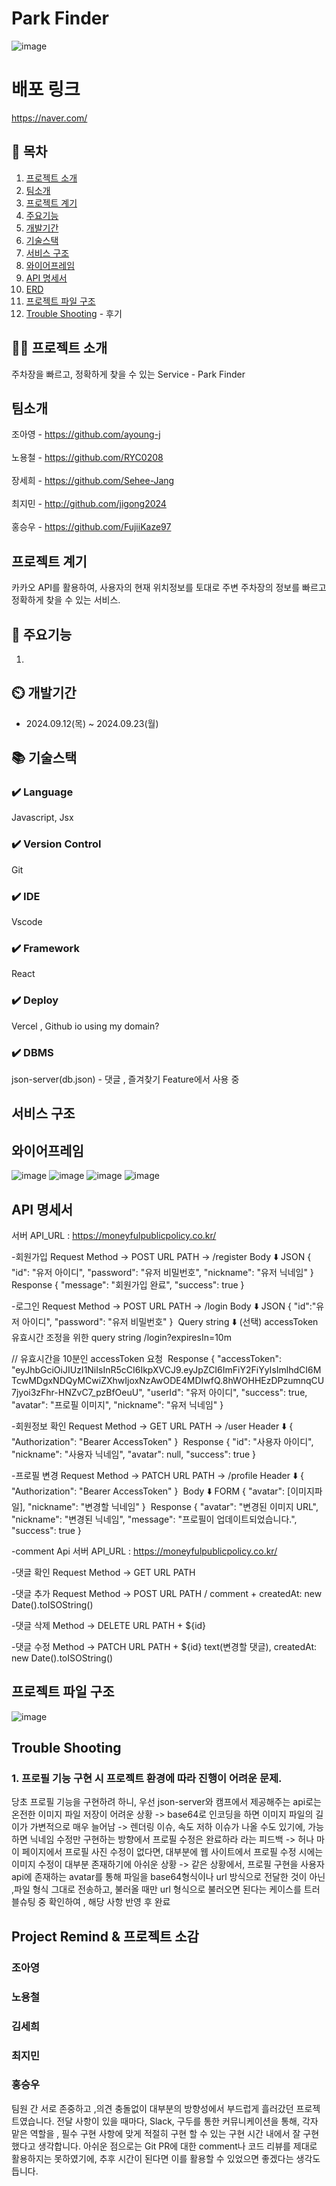 # Park Finder
![image](https://github.com/user-attachments/assets/8b6eeca3-41f6-4816-92bc-ffb7641e68de)

# 배포 링크 
https://naver.com/

## 📖 목차
1. [프로젝트 소개](#프로젝트-소개)
2. [팀소개](#팀소개)
3. [프로젝트 계기](#프로젝트-계기)
4. [주요기능](#주요기능)
5. [개발기간](#개발기간)
6. [기술스택](#기술스택)
7. [서비스 구조](#서비스-구조)
8. [와이어프레임](#와이어프레임)
9. [API 명세서](#API-명세서)
10. [ERD](#ERD)
11. [프로젝트 파일 구조](#프로젝트-파일-구조) 
12. [Trouble Shooting](#trouble-shooting) - 후기 
    
## 👨‍🏫 프로젝트 소개
주차장을 빠르고, 정확하게 찾을 수 있는 Service - Park Finder

## 팀소개
조아영 - https://github.com/ayoung-j <br><br>
노용철 - https://github.com/RYC0208 <br><br>
장세희 - https://github.com/Sehee-Jang <br><br>
최지민 - http://github.com/jigong2024 <br><br> 
홍승우 - https://github.com/FujiiKaze97 


## 프로젝트 계기
카카오 API를 활용하여, 사용자의 현재 위치정보를 토대로 주변 주차장의 정보를 빠르고 정확하게 찾을 수 있는 서비스.


## 💜 주요기능
1. 




## ⏲️ 개발기간
- 2024.09.12(목) ~ 2024.09.23(월)

## 📚️ 기술스택

### ✔️ Language
Javascript, Jsx


### ✔️ Version Control
Git


### ✔️ IDE
Vscode


### ✔️ Framework
React


### ✔️ Deploy
Vercel , Github io using my domain? 


### ✔️  DBMS
json-server(db.json) - 댓글 , 즐겨찾기 Feature에서 사용 중 


## 서비스 구조



## 와이어프레임
![image](https://github.com/user-attachments/assets/8238b91c-d199-47f1-b0eb-b11d35ee850a)
![image](https://github.com/user-attachments/assets/be62e9c1-7e58-4bcb-b7ac-dc0c74ae32ab)
![image](https://github.com/user-attachments/assets/91b07d77-f0d2-4a6d-a068-2c1f45eed93a)
![image](https://github.com/user-attachments/assets/663913f7-d12a-42ee-9a5f-00cffd315bdb)

## API 명세서
서버 API_URL : https://moneyfulpublicpolicy.co.kr/

-회원가입
Request
Method → POST
URL PATH →  /register
Body ⬇️​
JSON
{
    "id": "유저 아이디",
		"password": "유저 비밀번호",
		"nickname": "유저 닉네임"
}
​
Response
{
  "message": "회원가입 완료",
  "success": true
}


-로그인 
Request
Method → POST
URL PATH →  /login
Body ⬇️​
JSON
{
  "id":"유저 아이디",
  "password": "유저 비밀번호"
}
​
Query string ⬇️ (선택)
accessToken 유효시간 조정을 위한 query string
/login?expiresIn=10m

// 유효시간을 10분인 accessToken 요청
​
Response
{
  "accessToken": "eyJhbGciOiJIUzI1NiIsInR5cCI6IkpXVCJ9.eyJpZCI6ImFiY2FiYyIsImlhdCI6MTcwMDgxNDQyMCwiZXhwIjoxNzAwODE4MDIwfQ.8hWOHHEzDPzumnqCU7jyoi3zFhr-HNZvC7_pzBfOeuU",
  "userId": "유저 아이디",
  "success": true,
  "avatar": "프로필 이미지",
  "nickname": "유저 닉네임"
}

-회원정보 확인
Request
Method → GET
URL PATH →  /user
Header ⬇️​
{
	"Authorization": "Bearer AccessToken"
}
​
Response
{
  "id": "사용자 아이디",
  "nickname": "사용자 닉네임",
  "avatar": null,
  "success": true
}

-프로필 변경
Request
Method → PATCH
URL PATH →  /profile
Header ⬇️​
{
	"Authorization": "Bearer AccessToken"
}
​
Body ⬇️​
FORM
{
	"avatar": [이미지파일],
	"nickname": "변경할 닉네임"
}
​
Response
{
  "avatar": "변경된 이미지 URL",
  "nickname": "변경된 닉네임",
  "message": "프로필이 업데이트되었습니다.",
  "success": true
}

-comment Api
서버 API_URL : https://moneyfulpublicpolicy.co.kr/

-댓글 확인
Request
Method → GET
URL PATH

-댓글 추가
Request
Method → POST
URL PATH / comment + createdAt: new Date().toISOString()

-댓글 삭제
Method → DELETE
URL PATH + ${id}

-댓글 수정
Method → PATCH
URL PATH + ${id}
text(변경할 댓글),
createdAt: new Date().toISOString()




## 프로젝트 파일 구조
![image](https://github.com/user-attachments/assets/d5c5855d-b48d-4a97-8b50-3b62d0fc2d0a)




## Trouble Shooting
### 1. 프로필 기능 구현 시 프로젝트 환경에 따라 진행이 어려운 문제.
당초 프로필 기능을 구현하려 하니, 우선 json-server와 캠프에서 제공해주는 api로는 
온전한 이미지 파일 저장이 어려운 상황 -> base64로 인코딩을 하면 이미지 파일의 길이가 가변적으로 매우 늘어남
-> 렌더링 이슈, 속도 저하 이슈가 나올 수도 있기에, 가능하면 닉네임 수정만 구현하는 방향에서 프로필 수정은 완료하라 라는 피드백
-> 허나 마이 페이지에서 프로필 사진 수정이 없다면, 대부분에 웹 사이트에서 프로필 수정 시에는 이미지 수정이 대부분 존재하기에 아쉬운 상황
-> 같은 상황에서, 프로필 구현을 사용자 api에 존재하는 avatar를 통해 파일을 base64형식이나 url 방식으로 전달한 것이 아닌 ,파일 형식 그대로 전송하고, 
불러올 때만 url 형식으로 불러오면 된다는 케이스를 트러블슈팅 중 확인하여 , 해당 사항 반영 후 완료



## Project Remind  & 프로젝트 소감 
### 조아영


### 노용철


### 김세희 


### 최지민 


### 홍승우
팀원 간 서로 존중하고 ,의견 충돌없이 대부분의 방향성에서 부드럽게 흘러갔던 프로젝트였습니다. 
전달 사항이 있을 때마다, Slack, 구두를 통한 커뮤니케이션을 통해, 각자 맡은 역할을 , 필수 구현 사항에 맞게 적절히 구현 할 수 있는 구현 시간 내에서 잘 구현했다고 생각합니다.
아쉬운 점으로는 Git PR에 대한 comment나 코드 리뷰를 제대로 활용하지는 못하였기에, 추후 시간이 된다면 이를 활용할 수 있었으면 좋겠다는 생각도 듭니다. 




